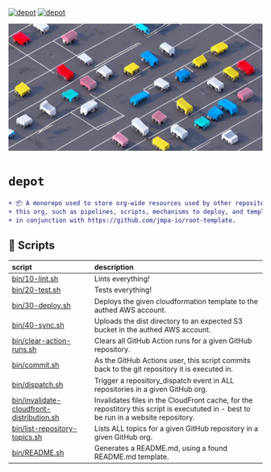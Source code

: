 <!-- markdownlint-disable MD041 MD010 -->
[![depot](https://github.com/jmpa-io/depot/actions/workflows/local-cicd.yml/badge.svg)](https://github.com/jmpa-io/depot/actions/workflows/local-cicd.yml)
[![depot](https://github.com/jmpa-io/depot/actions/workflows/local-README.yml/badge.svg)](https://github.com/jmpa-io/depot/actions/workflows/local-README.yml)

<p align="center">
  <img src="docs/logo.png"/>
</p>

# `depot`

```diff
+ 📦 A monorepo used to store org-wide resources used by other repositories in
+ this org, such as pipelines, scripts, mechanisms to deploy, and templates. Used
+ in conjunction with https://github.com/jmpa-io/root-template.
```

## 🧰 Scripts

script|description
:---|:---
[bin/10-lint.sh](bin/10-lint.sh) | Lints everything!
[bin/20-test.sh](bin/20-test.sh) | Tests everything!
[bin/30-deploy.sh](bin/30-deploy.sh) | Deploys the given cloudformation template to the authed AWS account.
[bin/40-sync.sh](bin/40-sync.sh) | Uploads the dist directory to an expected S3 bucket in the authed AWS account.
[bin/clear-action-runs.sh](bin/clear-action-runs.sh) | Clears all GitHub Action runs for a given GitHub repository.
[bin/commit.sh](bin/commit.sh) | As the GitHub Actions user, this script commits back to the git repository it is executed in.
[bin/dispatch.sh](bin/dispatch.sh) | Trigger a repository_dispatch event in ALL repositories in a given GitHub org.
[bin/invalidate-cloudfront-distribution.sh](bin/invalidate-cloudfront-distribution.sh) | Invalidates files in the CloudFront cache, for the repostitory this script is execututed in - best to be run in a website repository.
[bin/list-repository-topics.sh](bin/list-repository-topics.sh) | Lists ALL topics for a given GitHub repository in a given GitHub org.
[bin/README.sh](bin/README.sh) | Generates a README.md, using a found README.md template.

